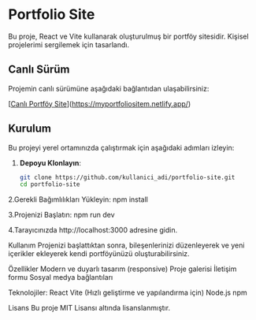 
# Portfolio Site

Bu proje, React ve Vite kullanarak oluşturulmuş bir portföy sitesidir. Kişisel projelerimi sergilemek için tasarlandı.

## Canlı Sürüm

Projemin canlı sürümüne aşağıdaki bağlantıdan ulaşabilirsiniz:

[[Canlı Portföy Site](https://kullanici_adi.github.io/portfolio-site/)](https://myportfoliositem.netlify.app/)


## Kurulum

Bu projeyi yerel ortamınızda çalıştırmak için aşağıdaki adımları izleyin:

1. **Depoyu Klonlayın**:
   ```bash
   git clone https://github.com/kullanici_adi/portfolio-site.git
   cd portfolio-site

  2.Gerekli Bağımlılıkları Yükleyin:
  npm install

3.Projenizi Başlatın: 
npm run dev

4.Tarayıcınızda http://localhost:3000 adresine gidin.

   Kullanım
Projenizi başlattıktan sonra, bileşenlerinizi düzenleyerek ve yeni içerikler ekleyerek kendi portföyünüzü oluşturabilirsiniz.

Özellikler
Modern ve duyarlı tasarım (responsive)
Proje galerisi
İletişim formu
Sosyal medya bağlantıları

Teknolojiler:
React
Vite (Hızlı geliştirme ve yapılandırma için)
Node.js
npm

Lisans
Bu proje MIT Lisansı altında lisanslanmıştır.
